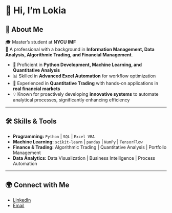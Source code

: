 # 👋 Hi, I’m Lokia  

## 🌟 About Me  
🎓 Master’s student at **NYCU IMF**  
💼 A professional with a background in **Information Management, Data Analysis, Algorithmic Trading, and Financial Management**.  

- 🔧 Proficient in **Python Development, Machine Learning, and Quantitative Analysis**  
- 📊 Skilled in **Advanced Excel Automation** for workflow optimization  
- 🚀 Experienced in **Quantitative Trading** with hands-on applications in **real financial markets**  
- 💡 Known for proactively developing **innovative systems** to automate analytical processes, significantly enhancing efficiency  

---

## 🛠️ Skills & Tools  
- **Programming:** `Python` | `SQL` | `Excel VBA`  
- **Machine Learning:** `scikit-learn` | `pandas` | `NumPy` | `TensorFlow`  
- **Finance & Trading:** Algorithmic Trading | Quantitative Analysis | Portfolio Management  
- **Data Analytics:** Data Visualization | Business Intelligence | Process Automation  

---

## 🌍 Connect with Me  
- [LinkedIn](www.linkedin.com/in/laichiulok)  
- [Email](laichiulok@gmail.com)  

